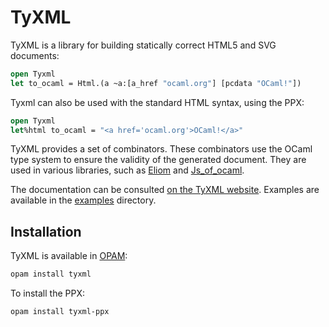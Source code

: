 # TyXML

TyXML is a library for building statically correct HTML5 and SVG documents:

```ocaml
open Tyxml
let to_ocaml = Html.(a ~a:[a_href "ocaml.org"] [pcdata "OCaml!"])
```

Tyxml can also be used with the standard HTML syntax, using the PPX:

```ocaml
open Tyxml
let%html to_ocaml = "<a href='ocaml.org'>OCaml!</a>"
```

TyXML provides a set of combinators. These combinators use the OCaml type system
to ensure the validity of the generated document.
They are used in various libraries, such as [Eliom][] and [Js_of_ocaml][].

The documentation can be consulted
[on the TyXML website](https://ocsigen.org/tyxml/manual/). Examples are
available in the [examples](examples) directory.

[Eliom]: https://ocsigen.org/eliom/manual/clientserver-html
[Js_of_ocaml]: https://ocsigen.org/js_of_ocaml/api/Tyxml_js

## Installation

TyXML is available in [OPAM](https://opam.ocaml.org/):
```sh
opam install tyxml
```

To install the PPX:
```sh
opam install tyxml-ppx
```
